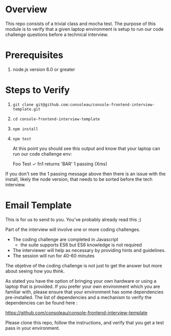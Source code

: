 # Overview

This repo consists of a trivial class and mocha test. The purpose of this module is to verify that a given laptop environment is setup to run our code challenge questions before a technical interview.

# Prerequisites

1. node.js version 6.0 or greater

# Steps to Verify

1. `git clone git@github.com:consoleau/console-frontend-interview-template.git`
1. `cd console-frontend-interview-template`
1. `npm install`
1. `npm test`


    At this point you should see this output and know that your laptop can run our code challenge env:
        
      Foo Test
        ✓ fn1 returns 'BAR'
      1 passing (Xms)
      

If you don't see the 1 passing message above then there is an issue with the install, likely the node version, that needs to be sorted before the tech interview. 

# Email Template

This is for us to send to you. You've probably already read this ;)

Part of the interview will involve one or more coding challenges.
 
 * The coding challenge are completed in Javascript 
     * the suite supports ES6 but ES6 knowledge is not required
 * The interviewer will help as necessary by providing hints and guidelines.
 * The session will run for 40-60 minutes  
 
The objetive of the coding challenge is not just to get the answer but more about seeing how you think.

As stated you have the option of bringing your own hardware or using a laptop that is provided.
If you prefer your own environment which you are familiar with, please ensure that your environment has some dependencies pre-installed.
The list of dependencies and a mechanism to verify the dependencies can be found here : 

https://github.com/consoleau/console-frontend-interview-template

Please clone this repo, follow the instructions, and verify that you get a test pass in your environment.
